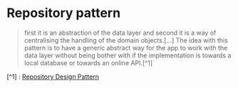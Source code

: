 # Repository pattern

> first it is an abstraction of the data layer and second it is a way of centralising the handling of the domain objects.[...] The idea with this pattern is to have a generic abstract way for the app to work with the data layer without being bother with if the implementation is towards a local database or towards an online API.[^1]

[^1] : [Repository Design Pattern](https://medium.com/@pererikbergman/repository-design-pattern-e28c0f3e4a30)
